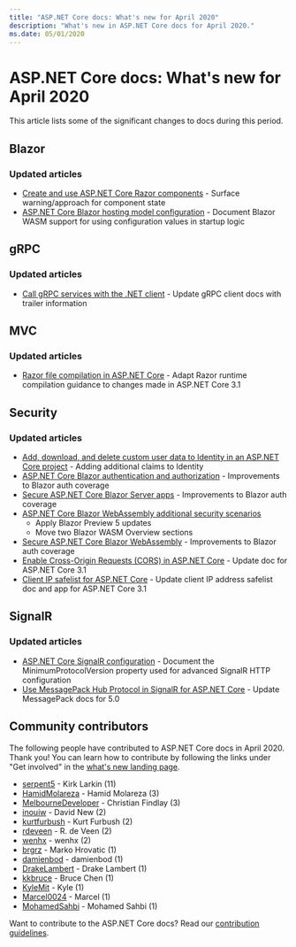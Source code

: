 ```yaml
---
title: "ASP.NET Core docs: What's new for April 2020"
description: "What's new in ASP.NET Core docs for April 2020."
ms.date: 05/01/2020
---
```


# ASP.NET Core docs: What's new for April 2020

This article lists some of the significant changes to docs during this period.

## Blazor

### Updated articles

- [Create and use ASP.NET Core Razor components](../blazor/components.md) - Surface warning/approach for component state
- [ASP.NET Core Blazor hosting model configuration](../blazor/hosting-model-configuration.md) - Document Blazor WASM support for using configuration values in startup logic

## gRPC

### Updated articles

- [Call gRPC services with the .NET client](../grpc/client.md) - Update gRPC client docs with trailer information

## MVC

### Updated articles

- [Razor file compilation in ASP.NET Core](../mvc/views/view-compilation.md) - Adapt Razor runtime compilation guidance to changes made in ASP.NET Core 3.1

## Security

### Updated articles

- [Add, download, and delete custom user data to Identity in an ASP.NET Core project](../security/authentication/add-user-data.md) - Adding additional claims to Identity
- [ASP.NET Core Blazor authentication and authorization](../security/blazor/index.md) - Improvements to Blazor auth coverage
- [Secure ASP.NET Core Blazor Server apps](../security/blazor/server.md) - Improvements to Blazor auth coverage
- [ASP.NET Core Blazor WebAssembly additional security scenarios](../security/blazor/webassembly/additional-scenarios.md)
  - Apply Blazor Preview 5 updates
  - Move two Blazor WASM Overview sections
- [Secure ASP.NET Core Blazor WebAssembly](../security/blazor/webassembly/index.md) - Improvements to Blazor auth coverage
- [Enable Cross-Origin Requests (CORS) in ASP.NET Core](../security/cors.md) - Update doc for ASP.NET Core 3.1
- [Client IP safelist for ASP.NET Core](../security/ip-safelist.md) - Update client IP address safelist doc and app for ASP.NET Core 3.1

## SignalR

### Updated articles

- [ASP.NET Core SignalR configuration](../signalr/configuration.md) - Document the MinimumProtocolVersion property used for advanced SignalR HTTP configuration
- [Use MessagePack Hub Protocol in SignalR for ASP.NET Core](../signalr/messagepackhubprotocol.md) - Update MessagePack docs for 5.0

## Community contributors

The following people have contributed to ASP.NET Core docs in April 2020. Thank you! You can learn how to contribute by following the links under "Get involved" in the [what's new landing page](index.yml).

- [serpent5](https://github.com/serpent5) - Kirk Larkin (11)
- [HamidMolareza](https://github.com/HamidMolareza) - Hamid Molareza (3)
- [MelbourneDeveloper](https://github.com/MelbourneDeveloper) - Christian Findlay (3)
- [inouiw](https://github.com/inouiw) - David New (2)
- [kurtfurbush](https://github.com/kurtfurbush) - Kurt Furbush (2)
- [rdeveen](https://github.com/rdeveen) - R. de Veen (2)
- [wenhx](https://github.com/wenhx) - wenhx (2)
- [brgrz](https://github.com/brgrz) - Marko Hrovatic (1)
- [damienbod](https://github.com/damienbod) - damienbod (1)
- [DrakeLambert](https://github.com/DrakeLambert) - Drake Lambert (1)
- [kkbruce](https://github.com/kkbruce) - Bruce Chen (1)
- [KyleMit](https://github.com/KyleMit) - Kyle (1)
- [Marcel0024](https://github.com/Marcel0024) - Marcel (1)
- [MohamedSahbi](https://github.com/MohamedSahbi) - Mohamed Sahbi (1)

Want to contribute to the ASP.NET Core docs? Read our [contribution guidelines](https://github.com/dotnet/AspNetCore.Docs/blob/master/CONTRIBUTING.md).
